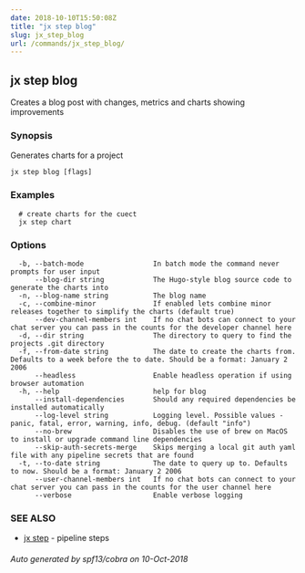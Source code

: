 ```yaml
---
date: 2018-10-10T15:50:08Z
title: "jx step blog"
slug: jx_step_blog
url: /commands/jx_step_blog/
---
```

## jx step blog

Creates a blog post with changes, metrics and charts showing improvements

### Synopsis

Generates charts for a project

```
jx step blog [flags]
```

### Examples

```
  # create charts for the cuect
  jx step chart
```

### Options

```
  -b, --batch-mode                 In batch mode the command never prompts for user input
      --blog-dir string            The Hugo-style blog source code to generate the charts into
  -n, --blog-name string           The blog name
  -c, --combine-minor              If enabled lets combine minor releases together to simplify the charts (default true)
      --dev-channel-members int    If no chat bots can connect to your chat server you can pass in the counts for the developer channel here
  -d, --dir string                 The directory to query to find the projects .git directory
  -f, --from-date string           The date to create the charts from. Defaults to a week before the to date. Should be a format: January 2 2006
      --headless                   Enable headless operation if using browser automation
  -h, --help                       help for blog
      --install-dependencies       Should any required dependencies be installed automatically
      --log-level string           Logging level. Possible values - panic, fatal, error, warning, info, debug. (default "info")
      --no-brew                    Disables the use of brew on MacOS to install or upgrade command line dependencies
      --skip-auth-secrets-merge    Skips merging a local git auth yaml file with any pipeline secrets that are found
  -t, --to-date string             The date to query up to. Defaults to now. Should be a format: January 2 2006
      --user-channel-members int   If no chat bots can connect to your chat server you can pass in the counts for the user channel here
      --verbose                    Enable verbose logging
```

### SEE ALSO

* [jx step](/commands/jx_step/)	 - pipeline steps

###### Auto generated by spf13/cobra on 10-Oct-2018
